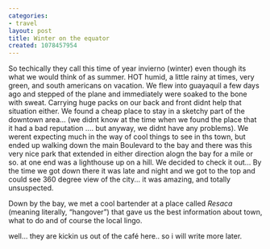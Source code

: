 ```yaml
---
categories:
- travel
layout: post
title: Winter on the equator
created: 1078457954
---
```

So techically they call this time of year invierno (winter) even though its what we would think of as summer.  HOT humid, a little rainy at times, very green, and south americans on vacation.  We flew into guayaquil a few days ago and stepped of the plane and immediately were soaked to the bone with sweat.  Carrying huge packs on our back and front didnt help that situation either.  We found a cheap place to stay in a sketchy part of the downtown area... (we didnt know at the time when we found the place that it had a bad reputation .... but anyway, we didnt have any problems).  We werent expecting much in the way of cool things to see in ths town, but ended up walking down the main Boulevard to the bay and there was this very nice park that extended in either direction alogn the bay for a mile or so.  at one end was a lighthouse up on a hill. We decided to check it out... By the time we got down there it was late and night and we got to the top and could see 360 degree view of the city... it was amazing, and totally unsuspected.

Down by the bay, we met a cool bartender at a place called <em>Resaca</em> (meaning literally, &ldquo;hangover&rdquo;) that gave us the best information about town, what to do and of course the local lingo.

well... they are kickin us out of the café here.. so i will write more later.
